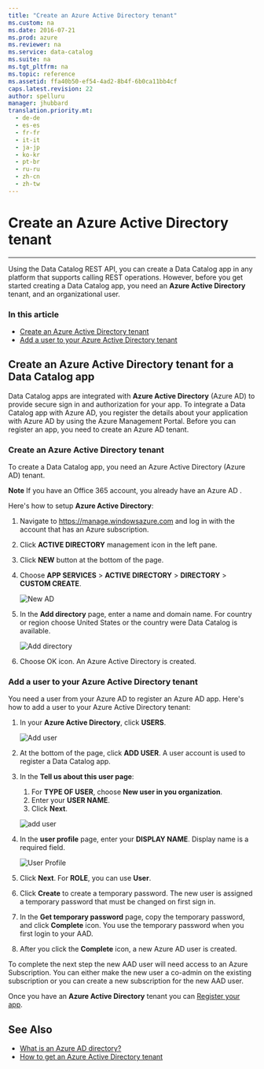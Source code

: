 ```yaml
---
title: "Create an Azure Active Directory tenant"
ms.custom: na
ms.date: 2016-07-21
ms.prod: azure
ms.reviewer: na
ms.service: data-catalog
ms.suite: na
ms.tgt_pltfrm: na
ms.topic: reference
ms.assetid: ffa40b50-ef54-4ad2-8b4f-6b0ca11bb4cf
caps.latest.revision: 22
author: spelluru
manager: jhubbard
translation.priority.mt: 
  - de-de
  - es-es
  - fr-fr
  - it-it
  - ja-jp
  - ko-kr
  - pt-br
  - ru-ru
  - zh-cn
  - zh-tw
---
```

# Create an Azure Active Directory tenant
---  
Using the Data Catalog REST API, you can create a Data Catalog app in any platform that supports calling REST operations. However, before you get started creating a Data Catalog app, you need an **Azure Active Directory** tenant, and an organizational user.  
  
### In this article  
- [Create an Azure Active Directory tenant](#setup)  
- [Add a user to your Azure Active Directory tenant](#newuser)  
  
## Create an Azure Active Directory tenant for a Data Catalog app  
  
Data Catalog apps are integrated with **Azure Active Directory** (Azure AD) to provide secure sign in and authorization for your app. To integrate a Data Catalog app with Azure AD, you register the details about your application with Azure AD by using the Azure Management Portal. Before you can register an app, you need to create an Azure AD tenant.  
  
<a name="setup"></a>  
### Create an Azure Active Directory tenant  
To create a Data Catalog app, you need an Azure Active Directory (Azure AD) tenant.   
  
**Note** If you have an Office 365 account, you already have an Azure AD .  
  
Here's how to setup **Azure Active Directory**:  
  
 1. Navigate to https://manage.windowsazure.com and log in with the account that has an Azure subscription.  
 2. Click **ACTIVE DIRECTORY** management icon in the left pane.  
 3. Click **NEW** button at the bottom of the page.  
 4. Choose **APP SERVICES** > **ACTIVE DIRECTORY** > **DIRECTORY** > **CUSTOM CREATE**.  
  
    ![New AD](/media/NewAD.png)  
      
 5. In the **Add directory** page, enter a name and domain name. For country or region choose United States or the country were Data Catalog is available.   
  
    ![Add directory](/media/NewDir.png)  
  
 6. Choose OK icon. An Azure Active Directory is created.  
  
<a name="newuser"></a>  
### Add a user to your Azure Active Directory tenant  
You need a user from your Azure AD to register an Azure AD app. Here's how to add a user to your Azure Active Directory tenant:  
  
 1. In your **Azure Active Directory**, click **USERS**.  
  
    ![Add user](/media/AddADUser.png)  
  
 2. At the bottom of the page, click **ADD USER**. A user account is used to register a Data Catalog app.   
   
 3. In the **Tell us about this user page**:  
    
    1. For **TYPE OF USER**, choose **New user in you organization**.  
    2. Enter your **USER NAME**.  
    3. Click **Next**.  
      
     ![add user](/media/AddUser2.png)  
  
 4. In the **user profile** page, enter your **DISPLAY NAME**. Display name is a required field.  
  
    ![User Profile](/media/UserProfile.png)  
  
 5. Click **Next**. For **ROLE**, you can use **User**.   
 6. Click **Create** to create a temporary password. The new user is assigned a temporary password that must be changed on first sign in.  
 7. In the **Get temporary password** page, copy the temporary password, and click **Complete** icon. You use the temporary password when you first login to your AAD.  
 8. After you click the **Complete** icon, a new Azure AD user is created.  
      
To complete the next step the new AAD user will need access to an Azure Subscription.  You can either make the new user a co-admin on the existing subscription or you can create a new subscription for the new AAD user.  
  
Once you have an **Azure Active Directory** tenant you can [Register your app](Register-a-client-app.md).   
  
## See Also  
- [What is an Azure AD directory?](https://msdn.microsoft.com/en-us/library/azure/jj573650.aspx)  
- [How to get an Azure Active Directory tenant](https://azure.microsoft.com/en-us/documentation/articles/active-directory-howto-tenant/)  
